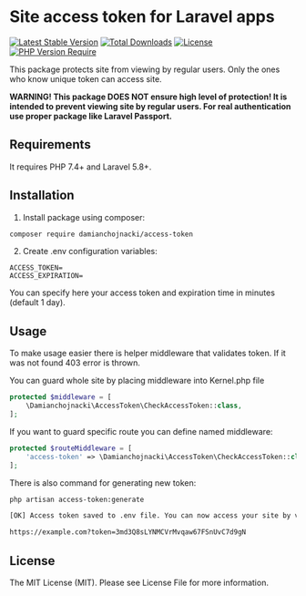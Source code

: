 # Site access token for Laravel apps

[![Latest Stable Version](http://poser.pugx.org/damianchojnacki/access-token/v)](https://packagist.org/packages/damianchojnacki/access-token) [![Total Downloads](http://poser.pugx.org/damianchojnacki/access-token/downloads)](https://packagist.org/packages/damianchojnacki/access-token) [![License](http://poser.pugx.org/damianchojnacki/access-token/license)](https://packagist.org/packages/damianchojnacki/access-token) [![PHP Version Require](http://poser.pugx.org/damianchojnacki/access-token/require/php)](https://packagist.org/packages/damianchojnacki/access-token)

This package protects site from viewing by regular users. Only the ones who know unique token can access site.

**WARNING! This package DOES NOT ensure high level of protection! It is intended to prevent viewing site by regular users. For real authentication use proper package like Laravel Passport.**

## Requirements

It requires PHP 7.4+ and Laravel 5.8+.

## Installation

1. Install package using composer:

```bash
composer require damianchojnacki/access-token
```

2. Create .env configuration variables:

```dotenv
ACCESS_TOKEN=
ACCESS_EXPIRATION=
```

You can specify here your access token and expiration time in minutes (default 1 day).

## Usage

To make usage easier there is helper middleware that validates token. If it was not found 403 error is thrown. 

You can guard whole site by placing middleware into Kernel.php file

```php
protected $middleware = [
    \Damianchojnacki\AccessToken\CheckAccessToken::class,
];
```

If you want to guard specific route you can define named middleware:

```php
protected $routeMiddleware = [
    'access-token' => \Damianchojnacki\AccessToken\CheckAccessToken::class,
];
```

There is also command for generating new token:

```bash
php artisan access-token:generate
```

```bash                                                                                                                       
[OK] Access token saved to .env file. You can now access your site by visiting url below:                                                                                                                                                          

https://example.com?token=3md3Q8sLYNMCVrMvqaw67FSnUvC7d9gN
```

## License
The MIT License (MIT). Please see License File for more information.
